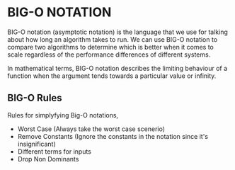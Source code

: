 # BIG-O NOTATION

BIG-O notation (asymptotic notation) is the language that we use for talking about how long an algorithm takes to run. We can use BIG-O notation to compare two algorithms to determine which is better when it comes to scale regardless of the performance differences of different systems.

In mathematical terms, BIG-O notation describes the limiting behaviour of a function when the argument tends towards a particular value or infinity.


## BIG-O Rules

Rules for simplyfying Big-O notations, 

- Worst Case (Always take the worst case scenerio)
- Remove Constants (Ignore the constants in the notation since it's insignificant)
- Different terms for inputs
- Drop Non Dominants